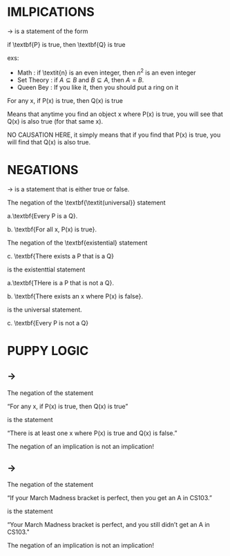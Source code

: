 # IMLPICATIONS
-> is a statement of the form

 if \textbf{P} is true, then \textbf{Q} is true

exs:

- Math : if \textit{n} is an even integer, then $\textit{n}^2$ 
is an even integer
- Set Theory : if $A \subseteq B$ and $B \subseteq A$, then $A = B$.
- Queen Bey : If you like it, then you should put a ring on it

For any x, if P(x) is true, then Q(x) is true 

Means that anytime you find an object x where P(x) is true, you will see
that Q(x) is also true (for that same x).

NO CAUSATION HERE, it simply means that if you find that P(x) is true,
you will find that Q(x) is also true.

# NEGATIONS
-> is a statement that is either true or false.

The negation of the \textbf{\textit(universal}} statement 

a.\textbf{Every P is a Q}.


b. \textbf{For all x, P(x) is true}.

The negation of the \textbf{existential} statement


c. \textbf{There exists a P that is a Q}


is the existenttial statement 

a.\textbf{THere is a P that is not a Q}.


b. \textbf{There exists an x where P(x) is false}.

is the universal statement.


c. \textbf{Every P is not a Q}


# PUPPY LOGIC

## ->
The negation of the statement

“For any x, if P(x) is true,
then Q(x) is true”

is the statement

“There is at least one x where
P(x) is true and Q(x) is false.”

The negation of an implication
is not an implication!

## ->
The negation of the statement

“If your March Madness bracket is perfect,
then you get an A in CS103.”

is the statement

“Your March Madness bracket is perfect,
and you still didn’t get an A in CS103."

The negation of an implication
is not an implication!


